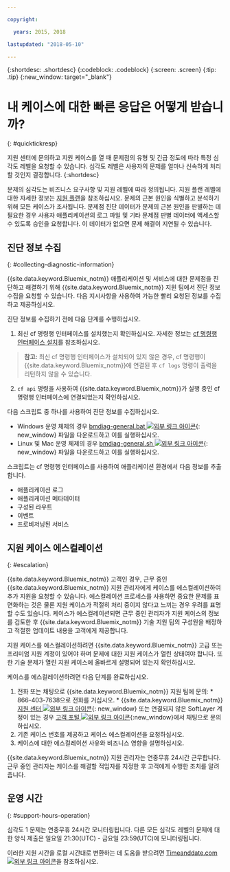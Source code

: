 ```yaml
---

copyright:

  years: 2015, 2018

lastupdated: "2018-05-10"

---
```



{:shortdesc: .shortdesc}
{:codeblock: .codeblock}
{:screen: .screen}
{:tip: .tip}
{:new_window: target="_blank"}


# 내 케이스에 대한 빠른 응답은 어떻게 받습니까?
{: #quicktickresp}

지원 센터에 문의하고 지원 케이스를 열 때 문제점의 유형 및 긴급 정도에 따라 특정 심각도 레벨을 요청할 수 있습니다. 심각도 레벨은 사용자의 문제를 얼마나 신속하게 처리할 것인지 결정합니다.
{:shortdesc}

문제의 심각도는 비즈니스 요구사항 및 지원 레벨에 따라 정의됩니다. 지원 플랜 레벨에 대한 자세한 정보는 [지원 플랜](/docs/get-support/index.html)을 참조하십시오. 문제의 근본 원인을 식별하고 분석하기 위해 모든 케이스가 조사됩니다. 문제점 진단 데이터가 문제의 근본 원인을 판별하는 데 필요한 경우 사용자 애플리케이션의 로그 파일 및 기타 문제점 판별 데이터에 액세스할 수 있도록 승인을 요청합니다. 이 데이터가 없으면 문제 해결이 지연될 수 있습니다.

## 진단 정보 수집
{: #collecting-diagnostic-information}

{{site.data.keyword.Bluemix_notm}} 애플리케이션 및 서비스에 대한 문제점을 진단하고 해결하기 위해 {{site.data.keyword.Bluemix_notm}} 지원 팀에서 진단 정보 수집을 요청할 수 있습니다. 다음 지시사항을 사용하여 가능한 빨리 요청된 정보를 수집하고 제공하십시오.

진단 정보를 수집하기 전에 다음 단계를 수행하십시오.

1. 최신 cf 명령행 인터페이스를 설치했는지 확인하십시오. 자세한 정보는 [ cf 명령행 인터페이스 설치](/docs/starters/install_cli.html)를 참조하십시오.
>**참고:** 최신 cf 명령행 인터페이스가 설치되어 있지 않은 경우, cf 명령행이 {{site.data.keyword.Bluemix_notm}}에 연결된 후 `cf logs` 명령이 출력을 리턴하지 않을 수 있습니다.
2. `cf api` 명령을 사용하여 {{site.data.keyword.Bluemix_notm}}가 실행 중인 cf 명령행 인터페이스에 연결되었는지 확인하십시오.

다음 스크립트 중 하나를 사용하여 진단 정보를 수집하십시오.

  * Windows 운영 체제의 경우 [bmdiag-general.bat ![외부 링크 아이콘](../icons/launch-glyph.svg "외부 링크 아이콘")](http://bluemix-mustgather.mybluemix.net/mustgather/general/bmdiag-general.bat){: new_window} 파일을 다운로드하고 이를 실행하십시오.
  * Linux 및 Mac 운영 체제의 경우 [bmdiag-general.sh ![외부 링크 아이콘](../icons/launch-glyph.svg "외부 링크 아이콘")](http://bluemix-mustgather.mybluemix.net/mustgather/general/bmdiag-general.sh){: new_window} 파일을 다운로드하고 이를 실행하십시오.

스크립트는 cf 명령행 인터페이스를 사용하여 애플리케이션 환경에서 다음 정보를 추출합니다.
  * 애플리케이션 로그
  * 애플리케이션 메타데이터
  * 구성된 라우트
  * 이벤트
  * 프로비저닝된 서비스

## 지원 케이스 에스컬레이션
{: #escalation}

{{site.data.keyword.Bluemix_notm}} 고객인 경우, 근무 중인 {{site.data.keyword.Bluemix_notm}} 지원 관리자에게 케이스를 에스컬레이션하여 추가 지원을 요청할 수 있습니다. 에스컬레이션 프로세스를 사용하면 중요한 문제를 표면화하는 것은 물론 지원 케이스가 적절히 처리 중이지 않다고 느끼는 경우 우려를 표명할 수도 있습니다. 케이스가 에스컬레이션되면 근무 중인 관리자가 지원 케이스의 정보를 검토한 후 {{site.data.keyword.Bluemix_notm}} 기술 지원 팀의 구성원을 배정하고 적절한 업데이트 내용을 고객에게 제공합니다.

지원 케이스를 에스컬레이션하려면 {{site.data.keyword.Bluemix_notm}} 고급 또는 프리미엄 지원 계정이 있어야 하며 문제에 대한 지원 케이스가 열린 상태여야 합니다. 또한 기술 문제가 열린 지원 케이스에 올바르게 설명되어 있는지 확인하십시오.

 케이스를 에스컬레이션하려면 다음 단계를 완료하십시오.

  1. 전화 또는 채팅으로 {{site.data.keyword.Bluemix_notm}} 지원 팀에 문의:
    * 866-403-7638으로 전화를 거십시오.
    * {{site.data.keyword.Bluemix_notm}} [지원 센터 ![외부 링크 아이콘](../icons/launch-glyph.svg "외부 링크 아이콘")](https://console.bluemix.net/unifiedsupport/supportcenter){: new_window} 또는 연결되지 않은 SoftLayer 계정이 있는 경우 [고객 포털 ![외부 링크 아이콘](../icons/launch-glyph.svg)](https://control.softlayer.com/){:new_window}에서 채팅으로 문의하십시오.
  2. 기존 케이스 번호를 제공하고 케이스 에스컬레이션을 요청하십시오.
  3. 케이스에 대한 에스컬레이션 사유와 비즈니스 영향을 설명하십시오.

{{site.data.keyword.Bluemix_notm}} 지원 관리자는 연중무휴 24시간 근무합니다. 근무 중인 관리자는 케이스를 해결할 적임자를 지정한 후 고객에게 수행한 조치를 알려줍니다.


## 운영 시간
{: #support-hours-operation}

심각도 1 문제는 연중무휴 24시간 모니터링됩니다. 다른 모든 심각도 레벨의 문제에 대한 양식 제출은 일요일 21:30(UTC) - 금요일 23:59(UTC)에 모니터링됩니다.

이러한 지원 시간을 로컬 시간대로 변환하는 데 도움을 받으려면 [Timeanddate.com ![외부 링크 아이콘](../icons/launch-glyph.svg "외부 링크 아이콘")](https://www.timeanddate.com)을 참조하십시오.
